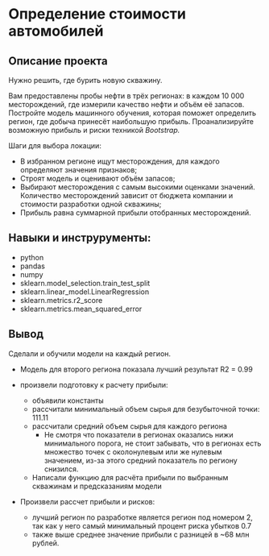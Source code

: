 # Определение стоимости автомобилей

## Описание проекта

Нужно решить, где бурить новую скважину.

Вам предоставлены пробы нефти в трёх регионах: в каждом 10 000 месторождений, где измерили качество нефти и объём её запасов. Постройте модель машинного обучения, которая поможет определить регион, где добыча принесёт наибольшую прибыль. Проанализируйте возможную прибыль и риски техникой *Bootstrap.*

Шаги для выбора локации:

- В избранном регионе ищут месторождения, для каждого определяют значения признаков;
- Строят модель и оценивают объём запасов;
- Выбирают месторождения с самым высокими оценками значений. Количество месторождений зависит от бюджета компании и стоимости разработки одной скважины;
- Прибыль равна суммарной прибыли отобранных месторождений.



## Навыки и инструрументы: 

* python
* pandas
* numpy
* sklearn.model_selection.train_test_split
* sklearn.linear_model.LinearRegression
* sklearn.metrics.r2_score
* sklearn.metrics.mean_squared_error


## Вывод
Сделали и обучили модели на каждый регион. 
- Модель для второго региона показала лучший результат R2 = 0.99
- произвели подготовку к расчету прибыли:

    - объявили константы
    - рассчитали минимальный объем сырья для безубыточной точки: 111.11
    - рассчитали средний объем сырья для каждого региона
        - Не смотря что показатели в регионах оказались нижи минимального порога, не стоит забывать, что в регионах есть множество точек с околонулевым или же нулевым значением, из-за этого средний показатель по региону снизился.
    - Написали функцию для расчёта прибыли по выбранным скважинам и предсказаниям модели
- Произвели рассчет прибыли и рисков:
    - лучший регион по разработке является регион под номером 2, так как у него самый минимальный процент риска убытков 0.7
    - также выше среднее значение прибыли с разницей в ~68 млн рублей. 

